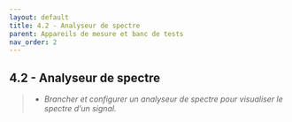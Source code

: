 ```yaml
---
layout: default
title: 4.2 - Analyseur de spectre
parent: Appareils de mesure et banc de tests
nav_order: 2
---
```



## 4.2 - Analyseur de spectre

> - *Brancher et configurer un analyseur de spectre pour visualiser le spectre d’un signal.*